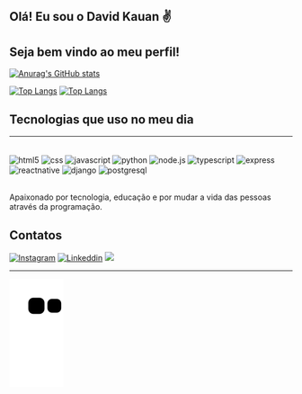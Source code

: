 ## Olá! Eu sou o David Kauan ✌️

## Seja bem vindo ao meu perfil!

[![Anurag's GitHub stats](https://github-readme-stats.vercel.app/api?username=DavidKauan04&theme=radical&count_private=true&show_icons=true&layout=compact)](https://github.com/anuraghazra/github-readme-stats)

[![Top Langs](https://github-readme-stats.vercel.app/api/top-langs/?username=DavidKauan04&layout=compact&hide=shell&theme=radical)](https://github.com/anuraghazra/github-readme-stats)
[![Top Langs](https://github-readme-stats.vercel.app/api/top-langs/?username=DavidKauan04&layout=compact&hide=html,css,python,javascript,typescript&theme=radical)](https://github.com/anuraghazra/github-readme-stats)

## Tecnologias que uso no meu dia
<hr/>
<div style="display: inline_block"><br/>
  <img align="center" alt="html5" src="https://img.shields.io/badge/HTML5-E34F26?style=for-the-badge&logo=html5&logoColor=white">
  <img align="center" alt="css" src="https://img.shields.io/badge/CSS3-1572B6?style=for-the-badge&logo=css3&logoColor=white/">
  <img align="center" alt="javascript" src="https://img.shields.io/badge/JavaScript-F7DF1E?style=for-the-badge&logo=javascript&logoColor=black">
  <img align="center" alt="python" src="https://img.shields.io/badge/Python-14354C?style=for-the-badge&logo=python&logoColor=white">
  <img align="center" alt="node.js" src="https://img.shields.io/badge/Node.js-43853D?style=for-the-badge&logo=node.js&logoColor=white">
  <img align="center" alt="typescript" src="https://img.shields.io/badge/TypeScript-007ACC?style=for-the-badge&logo=typescript&logoColor=white">
  <img align="center" alt="express" src="https://img.shields.io/badge/Express.js-404D59?style=for-the-badge">
  <img align="center" alt="reactnative" src="https://img.shields.io/badge/React_Native-20232A?style=for-the-badge&logo=react&logoColor=61DAFB">
  <img align="center" alt="django" src="https://img.shields.io/badge/Django-092E20?style=for-the-badge&logo=django&logoColor=white">
  <img align="center" alt="postgresql" src="https://img.shields.io/badge/PostgreSQL-316192?style=for-the-badge&logo=postgresql&logoColor=white">
</div><br/>

Apaixonado por tecnologia, educação e por mudar a vida das pessoas através da programação.

## Contatos
[![Instagram](https://img.shields.io/badge/Instagram-E4405F?style=for-the-badge&logo=instagram&logoColor=white)](https://www.instagram.com/david.kauan_00/)
[![Linkeddin](https://img.shields.io/badge/LinkedIn-0077B5?style=for-the-badge&logo=linkedin&logoColor=white)](https://www.linkedin.com/in/david-kauan/)
<a href="mailto:davidkauandkad@gmail.com"><img src="https://img.shields.io/badge/Gmail-D14836?style=for-the-badge&logo=gmail&logoColor=white" /></a>
<hr/>

![Snake animation](https://github.com/DavidKauan04/DavidKauan04/blob/output/github-contribution-grid-snake.svg)
